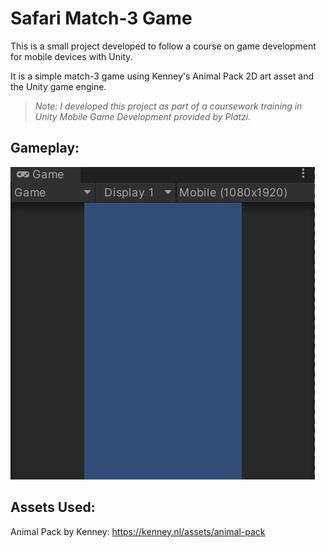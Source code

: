 
# Safari Match-3 Game

This is a small project developed to follow a course on game development for mobile devices with Unity.

It is a simple match-3 game using Kenney's Animal Pack 2D art asset and the Unity game engine.

> *Note: I developed this project as part of a coursework training in Unity Mobile Game Development provided by Platzi.*

## Gameplay:

![image](/SafariMatch_Gameplay.gif)

## Assets Used:
Animal Pack by Kenney: https://kenney.nl/assets/animal-pack
